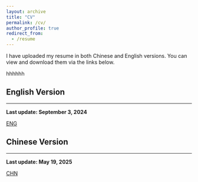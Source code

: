 ```yaml
---
layout: archive
title: "CV"
permalink: /cv/
author_profile: true
redirect_from:
  - /resume
---
```


I have uploaded my resume in both Chinese and English versions. You can view and download them via the links below.

hhhhhh
## English Version
------
**Last update: September 3, 2024**

<i class="fas fa-file-pdf"></i> [ENG](/files/CV.pdf)

## Chinese Version
------
**Last update: May 19, 2025**

<i class="fas fa-file-pdf"></i> [CHN](/files/CV-CN.pdf)

